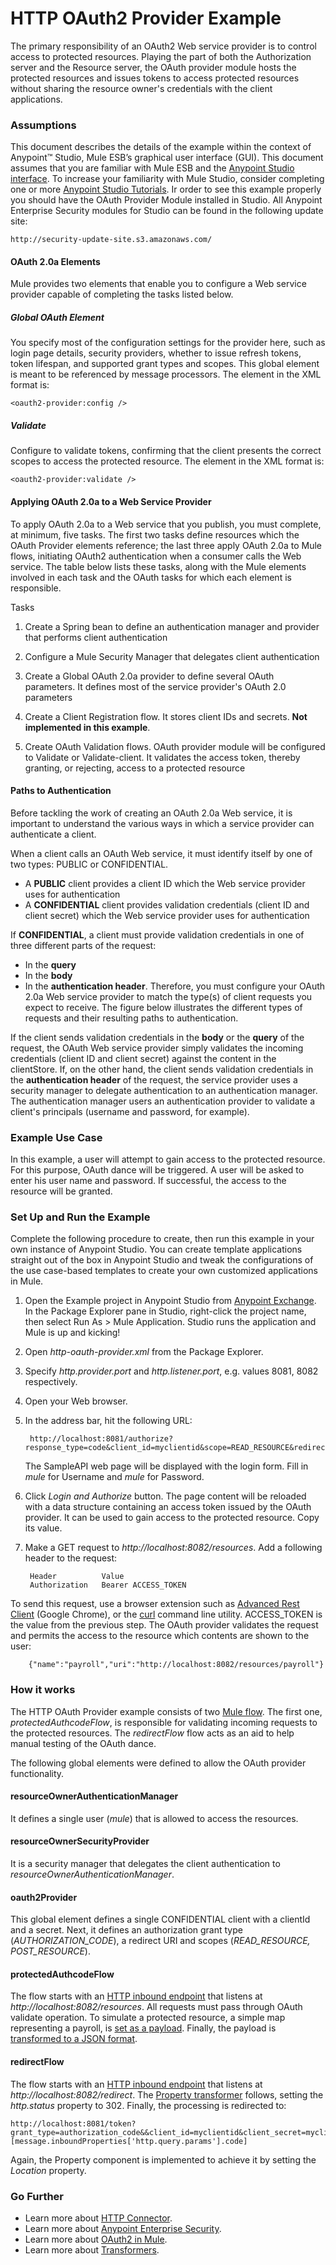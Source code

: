 # HTTP OAuth2 Provider Example

The primary responsibility of an OAuth2 Web service provider is to control access to protected resources. Playing the part of both the Authorization server and the Resource server, the OAuth provider module hosts the protected resources and issues tokens to access protected resources without sharing the resource owner's credentials with the client applications. 

### Assumptions

This document describes the details of the example within the context of Anypoint™ Studio, Mule ESB’s graphical user interface (GUI). This document assumes that you are familiar with Mule ESB and the [Anypoint Studio interface](http://www.mulesoft.org/documentation/display/current/Anypoint+Studio+Essentials). To increase your familiarity with Mule Studio, consider completing one or more [Anypoint Studio Tutorials](http://www.mulesoft.org/documentation/display/current/Basic+Studio+Tutorial).
Ir order to see this example properly you should have the OAuth Provider Module installed in Studio. All Anypoint Enterprise Security modules for Studio can be found in the following update site:

	http://security-update-site.s3.amazonaws.com/


#### OAuth 2.0a Elements

Mule provides two elements that enable you to configure a Web service provider capable of completing the tasks listed below.

##### Global OAuth Element
	
You specify most of the configuration settings for the provider here, such as login page details, security providers, whether to issue refresh tokens, token lifespan, and supported grant types and scopes. This global element is meant to be referenced by message processors. The element in the XML format is:
	
	<oauth2-provider:config />

##### Validate

Configure to validate tokens, confirming that the client presents the correct scopes to access the protected resource. The element in the XML format is:

	<oauth2-provider:validate /> 

#### Applying OAuth 2.0a to a Web Service Provider

To apply OAuth 2.0a to a Web service that you publish, you must complete, at minimum, five tasks. The first two tasks define resources which the OAuth Provider elements reference; the last three apply OAuth 2.0a to Mule flows, initiating OAuth2 authentication when a consumer calls the Web service. The table below lists these tasks, along with the Mule elements involved in each task and the OAuth tasks for which each element is responsible.

Tasks

1. Create a Spring bean to define an authentication manager and provider that performs client authentication

2. Configure a Mule Security Manager that delegates client authentication

3. Create a Global OAuth 2.0a provider to define several OAuth parameters. It defines most of the service provider's OAuth 2.0 parameters

4. Create a Client Registration flow. It stores client IDs and secrets. **Not implemented in this example**.

5. Create OAuth Validation flows. OAuth provider module will be configured to Validate or Validate-client. It validates the access token, thereby granting, or rejecting, access to a protected resource

#### Paths to Authentication

Before tackling the work of creating an OAuth 2.0a Web service, it is important to understand the various ways in which a service provider can authenticate a client.

When a client calls an OAuth Web service, it must identify itself by one of two types: PUBLIC or CONFIDENTIAL.

+ A **PUBLIC** client provides a client ID which the Web service provider uses for authentication
+ A **CONFIDENTIAL** client provides validation credentials (client ID and client secret) which the Web service provider uses for authentication

If **CONFIDENTIAL**, a client must provide validation credentials in one of three different parts of the request:

+ In the **query**
+ In the **body**
+ In the **authentication header**. Therefore, you must configure your OAuth 2.0a Web service provider to match the type(s) of client requests you expect to receive. The figure below illustrates the different types of requests and their resulting paths to authentication.

If the client sends validation credentials in the **body** or the **query** of the request, the OAuth Web service provider simply validates the incoming credentials (client ID and client secret) against the content in the clientStore. If, on the other hand, the client sends validation credentials in the **authentication header** of the request, the service provider uses a security manager to delegate authentication to an authentication manager. The authentication manager users an authentication provider to validate a client's principals (username and password, for example).

### Example Use Case

In this example, a user will attempt to gain access to the protected resource. For this purpose, OAuth dance will be triggered. A user will be asked to enter his user name and password. If successful, the access to the resource will be granted.  

### Set Up and Run the Example ###

Complete the following procedure to create, then run this example in your own instance of Anypoint Studio. You can create template applications straight out of the box in Anypoint Studio and tweak the configurations of the use case-based templates to create your own customized applications in Mule.

1. Open the Example project in Anypoint Studio from [Anypoint Exchange](http://www.mulesoft.org/documentation/display/current/The+Library). In the Package Explorer pane in Studio, right-click the project name, then select Run As > Mule Application. Studio runs the application and Mule is up and kicking!
2. Open *http-oauth-provider.xml* from the Package Explorer.
3. Specify *http.provider.port* and *http.listener.port*, e.g. values 8081, 8082 respectively. 
3. Open your Web browser.
3. In the address bar, hit the following URL: 

		http://localhost:8081/authorize?response_type=code&client_id=myclientid&scope=READ_RESOURCE&redirect_uri=http://localhost:8082/redirect 

	The SampleAPI web page will be displayed with the login form. Fill in *mule* for Username and *mule* for Password.

4. Click *Login and Authorize* button. The page content will be reloaded with a data structure containing an access token issued by the OAuth provider. It can be used to gain access to the protected resource. Copy its value.
5. Make a GET request to *http://localhost:8082/resources*. Add a following header to the request:

		Header			Value
		Authorization	Bearer ACCESS_TOKEN

To send this request, use a browser extension such as [Advanced Rest Client](https://chrome.google.com/webstore/detail/advanced-rest-client/hgmloofddffdnphfgcellkdfbfbjeloo) (Google Chrome), or the [curl](http://curl.haxx.se/) command line utility.
ACCESS_TOKEN is the value from the previous step. The OAuth provider validates the request and permits the access to the resource which contents are shown to the user:

		{"name":"payroll","uri":"http://localhost:8082/resources/payroll"} 

### How it works

The HTTP OAuth Provider example consists of two [Mule flow](http://www.mulesoft.org/documentation/display/current/Mule+Application+Architecture). The first one, *protectedAuthcodeFlow*, is responsible for validating incoming requests to the protected resources. The *redirectFlow* flow acts as an aid to help manual testing of the OAuth dance.

The following global elements were defined to allow the OAuth provider functionality. 

#### resourceOwnerAuthenticationManager

It defines a single user (*mule*) that is allowed to access the resources.

#### resourceOwnerSecurityProvider

It is a security manager that delegates the client authentication to *resourceOwnerAuthenticationManager*.

#### oauth2Provider

This global element defines a single CONFIDENTIAL client with a clientId and a secret. Next, it defines an authorization grant type (*AUTHORIZATION_CODE*), a redirect URI and scopes (*READ_RESOURCE, POST_RESOURCE*). 

#### protectedAuthcodeFlow

The flow starts with an [HTTP inbound endpoint](http://www.mulesoft.org/documentation/display/current/HTTP+Connector) that listens at *http://localhost:8082/resources*. All requests must pass through OAuth validate operation. To simulate a protected resource, a simple map representing a payroll, is [set as a payload](http://www.mulesoft.org/documentation/display/current/Set+Payload+Transformer+Reference). Finally, the payload is [transformed to a JSON format](http://www.mulesoft.org/documentation/display/current/Transformers).

#### redirectFlow
 
The flow starts with an [HTTP inbound endpoint](http://www.mulesoft.org/documentation/display/current/HTTP+Connector) that listens at *http://localhost:8082/redirect*. The [Property transformer](http://www.mulesoft.org/documentation/display/current/Property+Transformer+Reference) follows, setting the *http.status* property to 302. Finally, the processing is redirected to:

	http://localhost:8081/token?grant_type=authorization_code&&client_id=myclientid&client_secret=myclientsecret&code=#[message.inboundProperties['http.query.params'].code] 

Again, the Property component is implemented to achieve it by setting the *Location* property.

### Go Further

- Learn more about [HTTP Connector](http://www.mulesoft.org/documentation/display/current/HTTP+Connector).
- Learn more about [Anypoint Enterprise Security](http://www.mulesoft.org/documentation/display/current/Anypoint+Enterprise+Security).
- Learn more about [OAuth2 in Mule](http://www.mulesoft.org/documentation/display/current/Creating+an+OAuth+2.0a+Web+Service+Provider).
- Learn more about [Transformers](http://www.mulesoft.org/documentation/display/current/Transformers).